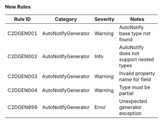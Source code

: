 ### New Rules
Rule ID | Category | Severity | Notes
--------|----------|----------|------
C2DGEN001 | AutoNotifyGenerator | Warning | AutoNotify base type not found
C2DGEN002 | AutoNotifyGenerator | Info | AutoNotify does not support nested types
C2DGEN003 | AutoNotifyGenerator | Warning | Invalid property name for field
C2DGEN004 | AutoNotifyGenerator | Warning | Type must be partial
C2DGEN999 | AutoNotifyGenerator | Error | Unexpected generator exception

